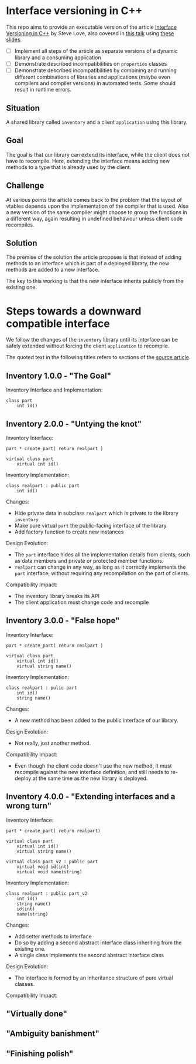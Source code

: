 # Interface versioning in C++

This repo aims to provide an executable version of the article [Interface Versioning in C++](https://accu.org/index.php/journals/1718) by Steve Love, also covered in [this talk](https://skillsmatter.com/skillscasts/1599-interface-versioning-in-c-plus-plus) using [these slides](https://www.slideshare.net/skillsmatter/cpp-ver-talk).

* [ ] Implement all steps of the article as separate versions of a dynamic library and a consuming application
* [ ] Demonstrate described incompatibilities on `properties` classes
* [ ] Demonstrate described incompatibilities by combining and running different combinations of libraries and applications (maybe even compilers and compiler versions) in automated tests. Some should result in runtime errors.

## Situation

A shared library called `inventory` and a client `application` using this library.

## Goal

The goal is that our library can extend its interface, while the client does not have to recompile. Here, extending the interface means adding new methods to a type that is already used by the client.

## Challenge

At various points the article comes back to the problem that the layout of vtables depends upon the implementation of the compiler that is used. Also a new version of the same compiler might choose to group the functions in a different way, again resulting in undefined behaviour unless client code recompiles.

## Solution

The premise of the solution the article proposes is that instead of adding methods to an interface which is part of a deployed library, the new methods are added to a new interface.

The key to this working is that the new interface inherits publicly from the existing one.

# Steps towards a downward compatible interface

We follow the changes of the `inventory` library until its interface can be safely extended without forcing the client `application` to recompile.

The quoted text in the following titles refers to sections of the [source article](https://accu.org/index.php/journals/1718).

## Inventory 1.0.0 - "The Goal"

Inventory Interface and Implementation:

    class part
        int id()

## Inventory 2.0.0 - "Untying the knot"

Inventory Interface:

    part * create_part( return realpart )
 
    virtual class part
        virtual int id()

Inventory Implementation:

    class realpart : public part
        int id()


Changes:
* Hide private data in subclass `realpart` which is private to the library `inventory`
* Make pure virtual `part` the public-facing interface of the library
* Add factory function to create new instances

Design Evolution:
* The `part` interface hides all the implementation details from clients, such as data members and private or protected member functions.
* `realpart` can change in any way, as long as it correctly implements the `part` interface, without requiring any recompilation on the part of clients.

Compatibility Impact:
* The inventory library breaks its API
* The client application must change code and recompile


## Inventory 3.0.0 - "False hope"

Inventory Interface:

    part * create_part( return realpart )

    virtual class part
        virtual int id()
        virtual string name()

Inventory Implementation:

    class realpart : pulic part
        int id()
        string name()


Changes:
* A new method has been added to the public interface of our library.

Design Evolution:
* Not really, just another method.

Compatibility Impact:
* Even though the client code doesn't use the new method, it must recompile against the new interface definition, and still needs to re-deploy at the same time as the new library is deployed.


## Inventory 4.0.0 - "Extending interfaces and a wrong turn"

Inventory Interface:

    part * create_part( return realpart)
    
    virtual class part  
        virtual int id()
        virtual string name()

    virtual class part_v2 : public part  
        virtual void id(int)  
        virtual void name(string)  

Inventory Implementation:

    class realpart : public part_v2
        int id()
        string name()
        id(int)
        name(string)

Changes:
* Add setter methods to interface
* Do so by adding a second abstract interface class inheriting from the existing one.
* A single class implements the second abstract interface class

Design Evolution:
* The interface is formed by an inheritance structure of pure virtual classes.

Compatibility Impact:


## "Virtually done"

## "Ambiguity banishment"

## "Finishing polish"
